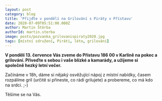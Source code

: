 ```yaml
---
layout: post
category: blog
title: 'Přijďte v pondělí na Grilování s Piráty v Přístavu'
date: 2020-07-09T05:51:00.000Z
author: Martin Štěrba
authorId: martin.sterba
image: posts/pozvanka_grilovanispiraty2020.jpg
tags: [místní sdružení, Piráti, léto, grilování]
---
```


**V pondělí 13. července Vás zveme do Přístavu 186 00 v Karlíně na pokec a grilování. Přiveďte s sebou i vaše blízké a kamarády, a užijeme si společně hezký letní večer.** 

Začínáme v 18h, dáme si nějaký osvěžující nápoj z místní nabídky, časem rozpálíme gril (určitě si přineste, co rádi grilujete) a probereme, co má kdo na srdci. ;-)

Těšíme se na Vás.  
